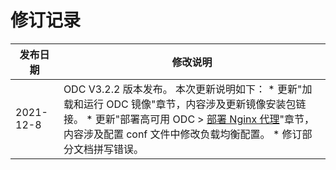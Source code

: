 修订记录 
=========================




|   发布日期    |                                                                                                                                                                       修改说明                                                                                                                                                                       |
|-----------|--------------------------------------------------------------------------------------------------------------------------------------------------------------------------------------------------------------------------------------------------------------------------------------------------------------------------------------------------|
| 2021-12-8 | ODC V3.2.2 版本发布。 本次更新说明如下： * 更新"加载和运行 ODC 镜像"章节，内容涉及更新镜像安装包链接。   * 更新"部署高可用 ODC \> [部署 Nginx 代理](4.deploy-the-ha-odc/4.deploy-nginx-proxy.md)"章节，内容涉及配置 conf 文件中修改负载均衡配置。   * 修订部分文档拼写错误。    |


